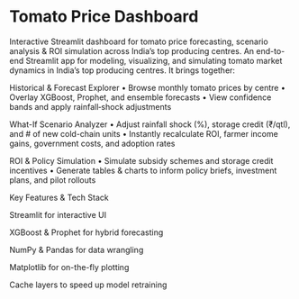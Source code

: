 # Tomato Price Dashboard
Interactive Streamlit dashboard for tomato price forecasting, scenario analysis &amp; ROI simulation across India’s top producing centres.
An end-to-end Streamlit app for modeling, visualizing, and simulating tomato market dynamics in India’s top producing centres. It brings together:

Historical & Forecast Explorer
• Browse monthly tomato prices by centre
• Overlay XGBoost, Prophet, and ensemble forecasts
• View confidence bands and apply rainfall‐shock adjustments

What-If Scenario Analyzer
• Adjust rainfall shock (%), storage credit (₹/qtl), and # of new cold-chain units
• Instantly recalculate ROI, farmer income gains, government costs, and adoption rates

ROI & Policy Simulation
• Simulate subsidy schemes and storage credit incentives
• Generate tables & charts to inform policy briefs, investment plans, and pilot rollouts

Key Features & Tech Stack

Streamlit for interactive UI

XGBoost & Prophet for hybrid forecasting

NumPy & Pandas for data wrangling

Matplotlib for on-the-fly plotting

Cache layers to speed up model retraining


